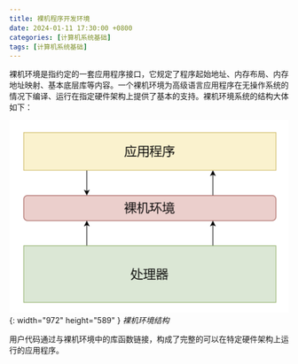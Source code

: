 ```yaml
---
title: 裸机程序开发环境
date: 2024-01-11 17:30:00 +0800
categories: [计算机系统基础]
tags: [计算机系统基础]
---
```


裸机环境是指约定的一套应用程序接口，它规定了程序起始地址、内存布局、内存地址映射、基本底层库等内容。一个裸机环境为高级语言应用程序在无操作系统的情况下编译、运行在指定硬件架构上提供了基本的支持。裸机环境系统的结构大体如下：

![Desktop View](/assets/img/post_img/计算机系统基础/裸机环境结构.png){: width="972" height="589" }
_裸机环境结构_

用户代码通过与裸机环境中的库函数链接，构成了完整的可以在特定硬件架构上运行的应用程序。